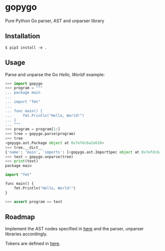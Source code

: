 # gopygo

Pure Python Go parser, AST and unparser library

## Installation

```shell
$ pip3 install -e .
```

## Usage

Parse and unparse the Go *Hello, World!* example:

```python
>>> import gopygo
>>> program = """
... package main
... 
... import "fmt"
... 
... func main() {
...     fmt.Println("Hello, World!")
... }
... """
>>> program = program[1:]
>>> tree = gopygo.parse(program)
>>> tree
<gopygo.ast.Package object at 0x7efdc6a2e610>
>>> tree.__dict__
{'name': 'main', 'imports': [<gopygo.ast.ImportSpec object at 0x7efdc6a2e670>], 'decls': [<gopygo.ast.FuncDecl object at 0x7efdc6a2e760>]}
>>> text = gopygo.unparse(tree)
>>> print(text)
package main

import "fmt"

func main() {
    fmt.Println("Hello, World!")
}

>>> assert program == text
```

## Roadmap

Implement the AST nodes specified in [here](https://golang.org/pkg/go/ast/) and the parser, unparser libraries accordingly.

Tokens are defined in [here](https://golang.org/pkg/go/token/#Token).
